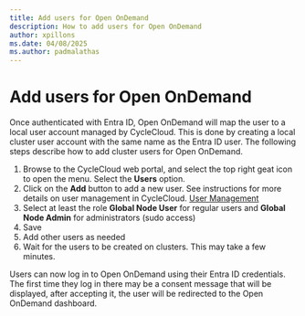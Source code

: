 ```yaml
---
title: Add users for Open OnDemand
description: How to add users for Open OnDemand
author: xpillons
ms.date: 04/08/2025
ms.author: padmalathas
---
```


# Add users for Open OnDemand
Once authenticated with Entra ID, Open OnDemand will map the user to a local user account managed by CycleCloud. This is done by creating a local cluster user account with the same name as the Entra ID user. The following steps describe how to add cluster users for Open OnDemand.
1. Browse to the CycleCloud web portal, and select the top right geat icon to open the menu. Select the **Users** option.
1. Click on the **Add** button to add a new user. See instructions for more details on user management in CycleCloud. [User Management](../../concepts/user-management.md)
1. Select at least the role **Global Node User** for regular users and **Global Node Admin** for administrators (sudo access)
1. Save
1. Add other users as needed
1. Wait for the users to be created on clusters. This may take a few minutes.

Users can now log in to Open OnDemand using their Entra ID credentials. The first time they log in there may be a consent message that will be displayed, after accepting it, the user will be redirected to the Open OnDemand dashboard.
